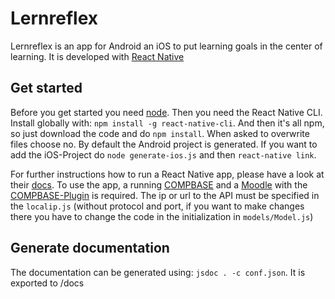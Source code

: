 # Lernreflex

Lernreflex is an app for Android an iOS to put learning goals in the center of learning. It is developed with
[React Native](https://facebook.github.io/react-native/)

## Get started
Before you get started you need [node](https://nodejs.org/).
Then you need the React Native CLI. Install globally with: `npm install -g react-native-cli`.
And then it's all npm, so just download the code and do `npm install`. When asked to overwrite files choose no. By default the Android project is generated. If you want to add the iOS-Project do `node generate-ios.js` and then `react-native link`. 

For further instructions how to run a React Native app, please have a look at their [docs](https://facebook.github.io/react-native/).
To use the app, a running [COMPBASE](https://github.com/uzuzjmd/COMPBASE) and a [Moodle](https://github.com/moodle/moodle) with the [COMPBASE-Plugin](https://github.com/uzuzjmd/COMPBASE/tree/master/competence-lms-adaptors/moodle) is required. The ip or url to the API must be specified in the `localip.js` (without protocol and port, if you want to make changes there you have to change the code in the initialization in `models/Model.js`)

## Generate documentation
The documentation can be generated using:
`jsdoc . -c conf.json`.
It is exported to /docs
